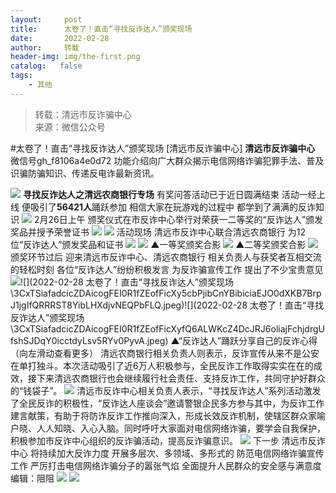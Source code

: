```yaml
---
layout:     post
title:      太卷了！直击“寻找反诈达人”颁奖现场
date:       2022-02-28
author:     转载
header-img: img/the-first.png
catalog:   false
tags:
    - 其他
---
```


<blockquote><p>转载：清远市反诈骗中心<br>
来源：微信公众号</p></blockquote>

#太卷了！直击“寻找反诈达人”颁奖现场
[清远市反诈骗中心]
**清远市反诈骗中心**
微信号gh_f8106a4e0d72
功能介绍向广大群众揭示电信网络诈骗犯罪手法、普及识骗防骗知识、传递反电诈最新资讯。

![]({{site.baseurl}}/postimg/3CxTSiafadcic5zyXUfbXLUClzlpaoknCpV4bErPg2kuuS97hoJJbNCtFOVZ9X0j5W26HDaregC5kibiaLGl8CPr9A.gif)
**寻找反诈达人之清远农商银行专场**
有奖问答活动已于近日圆满结束
活动一经上线
便吸引了**56421人**踊跃参加
相信大家在玩游戏的过程中
都学到了满满的反诈知识
![]({{site.baseurl}}/postimg/3CxTSiafadcicZDAicogFEI0R1fZEofFicXymw1MFQj7QXFZuraQziaBZjF5YemCwT98YeJNvjxQeI9DcfYic3ZId3Hg.gif)
2月26日上午
颁奖仪式在市反诈中心举行对荣获一二等奖的“反诈达人”颁发奖品并授予荣誉证书
![]({{site.baseurl}}/postimg/3CxTSiafadc8hpOmvTV6TOHYywJzEDp3yeffFY3NphtMP8HZgyFiaf02uNOQtdDVbwHdKwXqYfpWGqVFBtDCrzpg.png)
![]({{site.baseurl}}/postimg/3CxTSiafadc8hpOmvTV6TOHYywJzEDp3yFWt6fV3lbm5W3CH13iaDVkKlZoSShxNZOl1bqqEmmCA9CpNmkib85jlA.png)
活动现场
清远市反诈中心联合清远农商银行
为12位“反诈达人”颁发奖品和证书
![]({{site.baseurl}}/postimg/bBciaIVV9v3ZAh4yMXGZHSMweZJV8ZMGOIDSIKsg7icTQ5DPH8AwWSngd67kQUgQnnJnicKyeN6eNiaoRrPbib9PHcg.gif)
![]({{site.baseurl}}/postimg/3CxTSiafadcicZDAicogFEI0R1fZEofFicXyXD0hRIJNhibcsvOq1Y40cx3GQ8p3gotOuL7tXyEyn0F4tibFxnOPYvtg.jpeg)
▲一等奖颁奖合影
![]({{site.baseurl}}/postimg/3CxTSiafadcicZDAicogFEI0R1fZEofFicXyykF0lnwtg4tjQdfZMjUuAAhvv3SA6RoUusShbd8KWeSIF0jCkSMZug.jpeg)
▲二等奖颁奖合影
![]({{site.baseurl}}/postimg/3CxTSiafadc8hpOmvTV6TOHYywJzEDp3yNkjG2cRV8icHYdqbsdlic4ujvs1C8wQqnKeSWIIfB87F3xic5nVEFqiaWg.png)
颁奖环节过后
迎来清远市反诈中心、清远农商银行
相关负责人与获奖者互相交流的轻松时刻
各位“反诈达人”纷纷积极发言
为反诈骗宣传工作
提出了不少宝贵意见
![]({{site.baseurl}}/postimg/3CxTSiafadcicZDAicogFEI0R1fZEofFicXyA1l25vZc1JF4TeBJJwL313IqUKzxh5Tvdlgy3Utp3Ig0WPy6qEg6PQ.jpeg)![](2022-02-28
太卷了！直击“寻找反诈达人”颁奖现场\\3CxTSiafadcicZDAicogFEI0R1fZEofFicXy5cbPjibCnYBibiciaEJO0dXKB7BrpJ1jgIfQRRRST8YibLHXdjvNEQPbFLQ.jpeg)![](2022-02-28
太卷了！直击“寻找反诈达人”颁奖现场\\3CxTSiafadcicZDAicogFEI0R1fZEofFicXyfQ6ALWKcZ4DcJRJ6oliajFchjdrgUfshSJDqY0icctdyLsv5RYv0PyvA.jpeg)
▲“反诈达人”踊跃分享自己的反诈心得（向左滑动查看更多）
清远农商银行相关负责人则表示，反诈宣传从来不是公安在单打独斗。本次活动吸引了近6万人积极参与，全民反诈工作取得实实在在的成效，接下来清远农商银行也会继续履行社会责任、支持反诈工作，共同守护好群众的“钱袋子”。
![]({{site.baseurl}}/postimg/3CxTSiafadcicZDAicogFEI0R1fZEofFicXyyWoQAZTANwVp8OB9iagno5p98RC5IAjK9lyvzI72vGen4qOLDt4lAKw.jpeg)
清远市反诈中心相关负责人表示，“寻找反诈达人”系列活动激发了全民反诈的积极性，“反诈达人座谈会”邀请警银企民多方参与其中，为反诈工作建言献策，有助于将防诈反诈工作推向深入，形成长效反诈机制，使辖区群众家喻户晓、人人知晓、入心入脑。同时呼吁大家面对电信网络诈骗，要学会自我保护，积极参加市反诈中心组织的反诈骗活动，提高反诈骗意识。
![]({{site.baseurl}}/postimg/JaFvPvvA2J23HBltRgVqzDh9vGfXuGnKLFwmaOSWRT6DzSMo6z6Ra9jHsUCW5zVxRdcwE1lG3gCVnib3Cr9lFLQ.png)
下一步
清远市反诈中心
将持续加大反诈力度
开展多层次、多领域、多形式的
防范电信网络诈骗宣传工作
严厉打击电信网络诈骗分子的嚣张气焰
全面提升人民群众的安全感与满意度
编辑：阻阻
![]({{site.baseurl}}/postimg/SUycX2yckdJ5YVVCpDYl0c5CbMTO3KgBTesbSxe5zKHlm2GQsTWAFTgswCXscN6Y9vuJHFcE77orSK7ClzYOdg.jpeg)
![]({{site.baseurl}}/postimg/3CxTSiafadcic5zyXUfbXLUClzlpaoknCpErldQhhamfG7KH1qHGrr3icT9iaAoE1B4noSO7EewO2k8fys5pMuaoog.gif)
